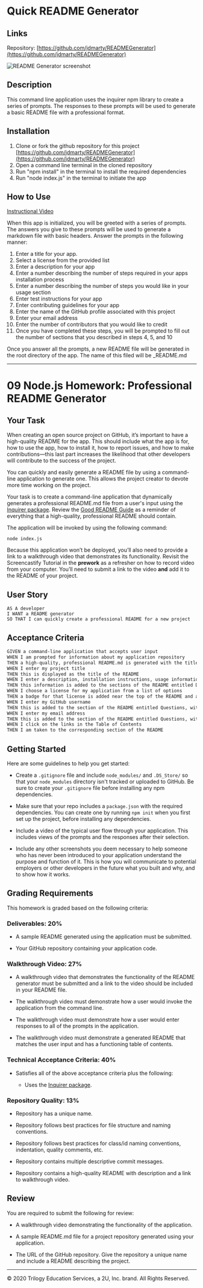 # Quick README Generator

## Links
Repository: [https://github.com/jdmarty/READMEGenerator](https://github.com/jdmarty/READMEGenerator)

![README Generator screenshot](https://github.com/jdmarty/READMEGenerator/blob/main/assets/terminal.PNG)

## Description

This command line application uses the inquirer npm library to create a series of prompts. The responses to these prompts will be used to generate a basic README file with a professional format.

## Installation

1. Clone or fork the github repository for this project [https://github.com/jdmarty/READMEGenerator](https://github.com/jdmarty/READMEGenerator)
2. Open a command line terminal in the cloned repository
3. Run "npm install" in the terminal to install the required dependencies
4. Run "node index.js" in the terminal to initiate the app

## How to Use

[Instructional Video](https://drive.google.com/file/d/1ltOuZ-gZ3VnmQ2ujN-x7bdnFIMLbShLT/view?usp=sharing)

When this app is initialized, you will be greeted with a series of prompts. The answers you give to these prompts will be used to generate a markdown file with basic headers. Answer the prompts in the following manner:

1. Enter a title for your app.
2. Select a license from the provided list
3. Enter a description for your app
4. Enter a number describing the number of steps required in your apps installation process
5. Enter a number describing the number of steps you would like in your usage section
6. Enter test instructions for your app
7. Enter contributing guidelines for your app
8. Enter the name of the GitHub profile associated with this project
9. Enter your email address
10. Enter the number of contributors that you would like to credit
11. Once you have completed these steps, you will be prompted to fill out the number of sections that you described in steps 4, 5, and 10

Once you answer all the prompts, a new README file will be generated in the root directory of the app. The name of this filed will be <project name>_README.md


-------------------------------------------------------

# 09 Node.js Homework: Professional README Generator

## Your Task

When creating an open source project on GitHub, it’s important to have a high-quality README for the app. This should include what the app is for, how to use the app, how to install it, how to report issues, and how to make contributions&mdash;this last part increases the likelihood that other developers will contribute to the success of the project. 

You can quickly and easily generate a README file by using a command-line application to generate one. This allows the project creator to devote more time working on the project.

Your task is to create a command-line application that dynamically generates a professional README.md file from a user's input using the [Inquirer package](https://www.npmjs.com/package/inquirer). Review the [Good README Guide](../../01-HTML-Git-CSS/04-Important/Good-README-Guide/README.md) as a reminder of everything that a high-quality, professional README should contain. 

The application will be invoked by using the following command:

```
node index.js
```

Because this application won’t be deployed, you’ll also need to provide a link to a walkthrough video that demonstrates its functionality. Revisit the Screencastify Tutorial in the **prework** as a refresher on how to record video from your computer. You’ll need to submit a link to the video **and** add it to the README of your project.


## User Story

```
AS A developer
I WANT a README generator
SO THAT I can quickly create a professional README for a new project
```

## Acceptance Criteria

```md
GIVEN a command-line application that accepts user input
WHEN I am prompted for information about my application repository
THEN a high-quality, professional README.md is generated with the title of my project and sections entitled Description, Table of Contents, Installation, Usage, License, Contributing, Tests, and Questions
WHEN I enter my project title
THEN this is displayed as the title of the README
WHEN I enter a description, installation instructions, usage information, contribution guidelines, and test instructions
THEN this information is added to the sections of the README entitled Description, Installation, Usage, Contributing, and Tests
WHEN I choose a license for my application from a list of options
THEN a badge for that license is added near the top of the README and a notice is added to the section of the README entitled License that explains which license the application is covered under
WHEN I enter my GitHub username
THEN this is added to the section of the README entitled Questions, with a link to my GitHub profile
WHEN I enter my email address
THEN this is added to the section of the README entitled Questions, with instructions on how to reach me with additional questions
WHEN I click on the links in the Table of Contents
THEN I am taken to the corresponding section of the README
```

## Getting Started

Here are some guidelines to help you get started:

* Create a `.gitignore` file and include `node_modules/` and `.DS_Store/` so that your `node_modules` directory isn't tracked or uploaded to GitHub. Be sure to create your `.gitignore` file before installing any npm dependencies.

* Make sure that your repo includes a `package.json` with the required dependencies. You can create one by running `npm init` when you first set up the project, before installing any dependencies.

* Include a video of the typical user flow through your application. This includes views of the prompts and the responses after their selection.

* Include any other screenshots you deem necessary to help someone who has never been introduced to your application understand the purpose and function of it. This is how you will communicate to potential employers or other developers in the future what you built and why, and to show how it works.


## Grading Requirements

This homework is graded based on the following criteria: 

### Deliverables: 20%

* A sample README generated using the application must be submitted.

* Your GitHub repository containing your application code.

### Walkthrough Video: 27%

* A walkthrough video that demonstrates the functionality of the README generator must be submitted and a link to the video should be included in your README file.

* The walkthrough video must demonstrate how a user would invoke the application from the command line.

* The walkthrough video must demonstrate how a user would enter responses to all of the prompts in the application.

* The walkthrough video must demonstrate a generated README that matches the user input and has a functioning table of contents.

### Technical Acceptance Criteria: 40%

* Satisfies all of the above acceptance criteria plus the following:

	* Uses the [Inquirer package](https://www.npmjs.com/package/inquirer).

### Repository Quality: 13%

* Repository has a unique name.

* Repository follows best practices for file structure and naming conventions.

* Repository follows best practices for class/id naming conventions, indentation, quality comments, etc.

* Repository contains multiple descriptive commit messages.

* Repository contains a high-quality README with description and a link to walkthrough video.


## Review

You are required to submit the following for review:

* A walkthrough video demonstrating the functionality of the application.

* A sample README.md file for a project repository generated using your application.

* The URL of the GitHub repository. Give the repository a unique name and include a README describing the project.

- - -
© 2020 Trilogy Education Services, a 2U, Inc. brand. All Rights Reserved.
